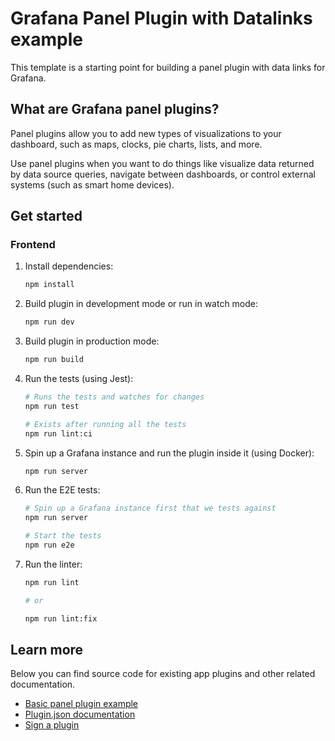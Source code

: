 # Grafana Panel Plugin with Datalinks example

This template is a starting point for building a panel plugin with data links for Grafana.

## What are Grafana panel plugins?

Panel plugins allow you to add new types of visualizations to your dashboard, such as maps, clocks, pie charts, lists, and more.

Use panel plugins when you want to do things like visualize data returned by data source queries, navigate between dashboards, or control external systems (such as smart home devices).

## Get started

### Frontend

1. Install dependencies:

   ```bash
   npm install
   ```

2. Build plugin in development mode or run in watch mode:

   ```bash
   npm run dev
   ```

3. Build plugin in production mode:

   ```bash
   npm run build
   ```

4. Run the tests (using Jest):

   ```bash
   # Runs the tests and watches for changes
   npm run test

   # Exists after running all the tests
   npm run lint:ci
   ```

5. Spin up a Grafana instance and run the plugin inside it (using Docker):

   ```bash
   npm run server
   ```

6. Run the E2E tests:

   ```bash
   # Spin up a Grafana instance first that we tests against
   npm run server

   # Start the tests
   npm run e2e
   ```

7. Run the linter:

   ```bash
   npm run lint

   # or

   npm run lint:fix
   ```

## Learn more

Below you can find source code for existing app plugins and other related documentation.

- [Basic panel plugin example](https://github.com/grafana/grafana-plugin-examples/tree/master/examples/panel-basic#readme)
- [Plugin.json documentation](https://grafana.com/developers/plugin-tools/reference-plugin-json)
- [Sign a plugin](https://grafana.com/developers/plugin-tools/publish-a-plugin/sign-a-plugin/)
